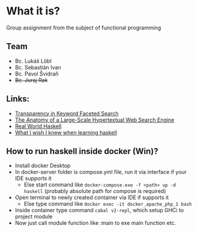 # What it is?
Group assignment from the subject of functional programming

## Team
- Bc. Lukáš Löbl
- Bc. Sebastián Ivan
- Bc. Pavol Švidraň
- ~~Bc. Juraj Rak~~

## Links:
- [Transparency in Keyword Faceted Search](https://datasetsearch.research.google.com/search?query=html%20pages&docid=L2cvMTFwendteW13cA%3D%3D)
- [The Anatomy of a Large-Scale Hypertextual Web Search Engine](http://papers.cumincad.org/data/works/att/2873.content.pdf)
- [Real World Haskell](http://book.realworldhaskell.org/read/)
- [What I wish I knew when learning haskell](http://dev.stephendiehl.com/hask/)

## How to run haskell inside docker (Win)?
- Install docker Desktop
- In docker-server folder is compose.yml file, run it via interface if your IDE supports it
  - Else start command like `docker-compose.exe -f <path> up -d haskell` (probably absolute path for compose is required)
- Open terminal to newly created container via IDE if supports it
  - Else type command like `docker exec -it docker_apache_php_1 bash`
- Inside container type command `cabal v2-repl`, which setup GHCi to project module
- Now just call module function like :main to exe main function etc.